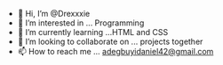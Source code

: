 - 👋 Hi, I’m @Drexxxie
- 👀 I’m interested in ... Programming
- 🌱 I’m currently learning ...HTML and CSS
- 💞️ I’m looking to collaborate on ... projects together
- 📫 How to reach me ... adegbuyidaniel42@gmail.com

<!---
Drexxxie/Drexxxie is a ✨ special ✨ repository because its `README.md` (this file) appears on your GitHub profile.
You can click the Preview link to take a look at your changes.
--->
